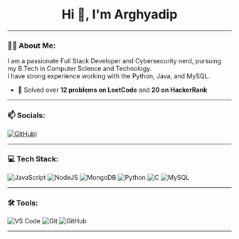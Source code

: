 <h1 align="center">Hi 👋, I'm Arghyadip</h1>

---

### 🧑‍💻 About Me:

I am a passionate Full Stack Developer and  Cybersecurity nerd, pursuing my B.Tech in Computer Science and Technology.  
I have strong experience working with the Python, Java, and MySQL.  
- 🧠 Solved over **12 problems on LeetCode** and **20 on HackerRank**  

---

### 📫 Socials:

[![GitHub](https://img.shields.io/badge/GitHub-000?style=for-the-badge&logo=github)](https://github.com/arghyadipadhikary))


---

### 💻 Tech Stack:

![JavaScript](https://img.shields.io/badge/javascript-F7DF1E?style=for-the-badge&logo=javascript&logoColor=000)
![NodeJS](https://img.shields.io/badge/node.js-339933?style=for-the-badge&logo=node.js&logoColor=white)
![MongoDB](https://img.shields.io/badge/mongodb-4EA94B?style=for-the-badge&logo=mongodb&logoColor=white)
![Python](https://img.shields.io/badge/python-3776AB?style=for-the-badge&logo=python&logoColor=white)
![C](https://img.shields.io/badge/C-00599C?style=for-the-badge&logo=c&logoColor=white)
![MySQL](https://img.shields.io/badge/MySQL-4479A1?style=for-the-badge&logo=mysql&logoColor=white)


---

### 🛠️ Tools:

![VS Code](https://img.shields.io/badge/VS%20Code-007ACC?style=for-the-badge&logo=visual-studio-code)
![Git](https://img.shields.io/badge/git-F05032?style=for-the-badge&logo=git&logoColor=white)
![GitHub](https://img.shields.io/badge/github-181717?style=for-the-badge&logo=github&logoColor=white)

---

